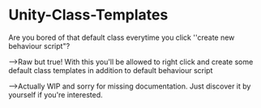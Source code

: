 # Unity-Class-Templates
Are you bored of that default class everytime you click ''create new behaviour script"?

-->Raw but true!
With this you'll be allowed to right click and create some default class templates in addition to default behaviour script

-->Actually WIP and sorry for missing documentation.
Just discover it by yourself if you're interested.
